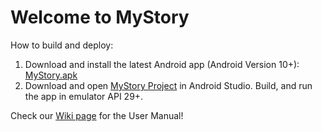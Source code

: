 # Welcome to MyStory

How to build and deploy: 
1. Download and install the latest Android app (Android Version 10+): [MyStory.apk](https://github.com/cs130-w21/6/blob/master/MyStory.apk)
2. Download and open [MyStory Project](https://github.com/cs130-w21/6/tree/master/MyStory) in Android Studio. Build, and run the app in emulator API 29+.

Check our [Wiki page](https://github.com/cs130-w21/6/wiki/MyStory-User-Manual) for the User Manual!
